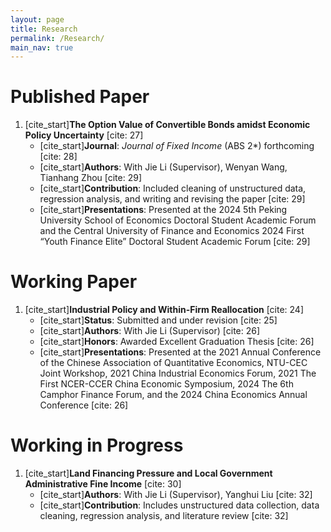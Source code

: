 ```yaml
---
layout: page
title: Research
permalink: /Research/
main_nav: true
---
```


# Published Paper
1.  [cite_start]**The Option Value of Convertible Bonds amidst Economic Policy Uncertainty** [cite: 27]
    * [cite_start]**Journal**: *Journal of Fixed Income* (ABS 2*) forthcoming [cite: 28]
    * [cite_start]**Authors**: With Jie Li (Supervisor), Wenyan Wang, Tianhang Zhou [cite: 29]
    * [cite_start]**Contribution**: Included cleaning of unstructured data, regression analysis, and writing and revising the paper [cite: 29]
    * [cite_start]**Presentations**: Presented at the 2024 5th Peking University School of Economics Doctoral Student Academic Forum and the Central University of Finance and Economics 2024 First “Youth Finance Elite” Doctoral Student Academic Forum [cite: 29]

# Working Paper
1.  [cite_start]**Industrial Policy and Within-Firm Reallocation** [cite: 24]
    * [cite_start]**Status**: Submitted and under revision [cite: 25]
    * [cite_start]**Authors**: With Jie Li (Supervisor) [cite: 26]
    * [cite_start]**Honors**: Awarded Excellent Graduation Thesis [cite: 26]
    * [cite_start]**Presentations**: Presented at the 2021 Annual Conference of the Chinese Association of Quantitative Economics, NTU-CEC Joint Workshop, 2021 China Industrial Economics Forum, 2021 The First NCER-CCER China Economic Symposium, 2024 The 6th Camphor Finance Forum, and the 2024 China Economics Annual Conference [cite: 26]

# Working in Progress
1.  [cite_start]**Land Financing Pressure and Local Government Administrative Fine Income** [cite: 30]
    * [cite_start]**Authors**: With Jie Li (Supervisor), Yanghui Liu [cite: 32]
    * [cite_start]**Contribution**: Includes unstructured data collection, data cleaning, regression analysis, and literature review [cite: 32]
